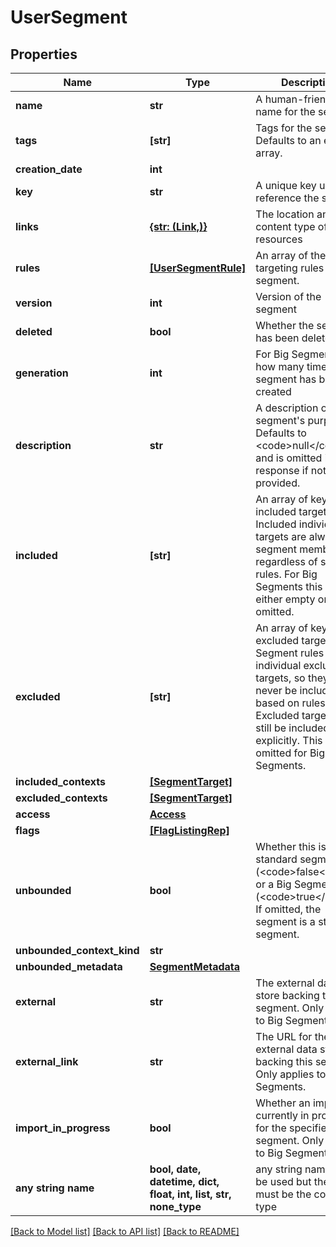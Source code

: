 # UserSegment


## Properties
Name | Type | Description | Notes
------------ | ------------- | ------------- | -------------
**name** | **str** | A human-friendly name for the segment. | 
**tags** | **[str]** | Tags for the segment. Defaults to an empty array. | 
**creation_date** | **int** |  | 
**key** | **str** | A unique key used to reference the segment | 
**links** | [**{str: (Link,)}**](Link.md) | The location and content type of related resources | 
**rules** | [**[UserSegmentRule]**](UserSegmentRule.md) | An array of the targeting rules for this segment. | 
**version** | **int** | Version of the segment | 
**deleted** | **bool** | Whether the segment has been deleted | 
**generation** | **int** | For Big Segments, how many times this segment has been created | 
**description** | **str** | A description of the segment&#39;s purpose. Defaults to &lt;code&gt;null&lt;/code&gt; and is omitted in the response if not provided. | [optional] 
**included** | **[str]** | An array of keys for included targets. Included individual targets are always segment members, regardless of segment rules. For Big Segments this array is either empty or omitted. | [optional] 
**excluded** | **[str]** | An array of keys for excluded targets. Segment rules bypass individual excluded targets, so they will never be included based on rules. Excluded targets may still be included explicitly. This value is omitted for Big Segments. | [optional] 
**included_contexts** | [**[SegmentTarget]**](SegmentTarget.md) |  | [optional] 
**excluded_contexts** | [**[SegmentTarget]**](SegmentTarget.md) |  | [optional] 
**access** | [**Access**](Access.md) |  | [optional] 
**flags** | [**[FlagListingRep]**](FlagListingRep.md) |  | [optional] 
**unbounded** | **bool** | Whether this is a standard segment (&lt;code&gt;false&lt;/code&gt;) or a Big Segment (&lt;code&gt;true&lt;/code&gt;). If omitted, the segment is a standard segment. | [optional] 
**unbounded_context_kind** | **str** |  | [optional] 
**unbounded_metadata** | [**SegmentMetadata**](SegmentMetadata.md) |  | [optional] 
**external** | **str** | The external data store backing this segment. Only applies to Big Segments. | [optional] 
**external_link** | **str** | The URL for the external data store backing this segment. Only applies to Big Segments. | [optional] 
**import_in_progress** | **bool** | Whether an import is currently in progress for the specified segment. Only applies to Big Segments. | [optional] 
**any string name** | **bool, date, datetime, dict, float, int, list, str, none_type** | any string name can be used but the value must be the correct type | [optional]

[[Back to Model list]](../README.md#documentation-for-models) [[Back to API list]](../README.md#documentation-for-api-endpoints) [[Back to README]](../README.md)


